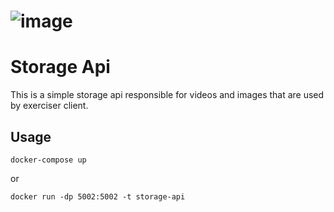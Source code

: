 # ![image](https://user-images.githubusercontent.com/36731977/123945336-b803fe00-d9a6-11eb-9519-8931ee7b8bfd.png)

# Storage Api
This is a simple storage api responsible for videos and images that are used by exerciser client.


## Usage
    docker-compose up
or

    docker run -dp 5002:5002 -t storage-api
